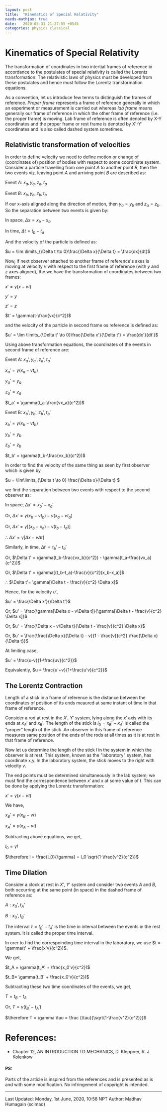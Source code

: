 ```yaml
---
layout: post
title:  "Kinematics of Special Relativity"
needs-mathjax: true
date:   2020-05-31 21:27:55 +0545
categories: physics classical
---
```

# Kinematics of Special Relativity

The transformation of coordinates in two intertial frames of reference in accordance to the postulates of special relativity is called the Lorentz transformation. The relativistic laws of physics must be developed from these postulates and hence must follow the Lorentz transformation equations.

As a convention, let us introduce few terms to distinguish the frames of reference. _Proper frame_ represents a frame of reference generally in which an experiment or measurement is carried out whereas _lab frame_ means generally our frame of reference in which the other frame of reference (i.e. the proper frame) is moving. Lab frame of reference is often denoted by X-Y coordinates and the proper frame or rest frame is denoted by X'-Y' coordinates and is also called dashed system sometimes.

## Relativistic transformation of velocities

In order to define velocity we need to define motion or change of (coordinates of) position of bodies with respect to some coordinate system. Consider a particle travelling from one point $A$ to another point $B$, then the two events viz. leaving point $A$ and arriving point $B$ are described as:

Event $A$: $x_a, y_a, z_a, t_a$

Event $B$: $x_b, y_b, z_b, t_b$

If our x-axis aligned along the direction of motion, then $y_a=y_b$ and $z_a=z_b$. So the separation between two events is given by:

In space, $\Delta x = x_b-x_a$

In time, $\Delta t = t_b-t_a$

And the velocity of the particle is defined as:

$u = \lim \limits_{\Delta t \to 0}\frac{\Delta x}{\Delta t} = \frac{dx}{dt}$

Now, if next observer attached to another frame of reference's axes is moving at velocity $v$ with respect to the first frame of reference (with $y$ and $z$ axes aligned), the we have the transformation of coordinates between two frames:

$x' = \gamma(x-vt)$

$y' = y$

$z' = z$

$t' = \gamma(t-\frac{vx}{c^2})$

and the velocity of the particle in second frame os reference is defined as:

$u' = \lim \limits_{\Delta t' \to 0}\frac{\Delta x'}{\Delta t'} = \frac{dx'}{dt'}$

Using above transformation equations, the coordinates of the events in second frame of reference are:

Event A: $x_a', y_a', z_a', t_a'$

$x_a' = \gamma(x_a-vt_a)$

$y_a' = y_a$

$z_a' = z_a$

$t_a' = \gamma(t_a-\frac{vx_a}{c^2})$


Event B: $x_b', y_b', z_b', t_b'$

$x_b' = \gamma(x_b-vt_b)$

$y_b' = y_b$

$z_b' = z_b$

$t_b' = \gamma(t_b-\frac{vx_b}{c^2})$

In order to find the velocity of the same thing as seen by first observer which is given by

$u = \lim\limits_{\Delta t \to 0} \frac{\Delta x}{\Delta t} $

we find the separation between two events with respect to the second observer as:

In space, $\Delta x' = x_b'-x_a'$

Or,
$\Delta x' = \gamma(x_b-vt_b) - \gamma(x_a-vt_a)$ 

Or,
$\Delta x' = \gamma[(x_b-x_a) - v(t_b-t_a)]$ 

$\therefore$
$\Delta x' = \gamma[\Delta x - v\Delta t]$ 

Similarly, in time, $\Delta t' = t_b'-t_a'$

Or,
$\Delta t' = \gamma(t_b-\frac{vx_b}{c^2}) - \gamma(t_a-\frac{vx_a}{c^2})$

Or,
$\Delta t' = \gamma[(t_b-t_a)-\frac{v}{c^2}(x_b-x_a)]$

$\therefore$
$\Delta t'= \gamma[\Delta t - \frac{v}{c^2} \Delta x]$

Hence, for the velocity $u'$,

$u' = \frac{\Delta x'}{\Delta t'}$

Or,
$u' = \frac{\gamma[\Delta x - v\Delta t]}{\gamma[\Delta t - \frac{v}{c^2} \Delta x]}$

Or,
$u' = \frac{\Delta x - v\Delta t}{\Delta t - \frac{v}{c^2} \Delta x}$

Or,
 $u' = \frac{\frac{\Delta x}{\Delta t} - v}{1 - \frac{v}{c^2} \frac{\Delta x}{\Delta t}}$
 
 At limiting case,

$u' = \frac{u-v}{1-\frac{uv}{c^2}}$

Equivalently,
$u = \frac{u'+v}{1+\frac{u'v}{c^2}}$


## The Lorentz Contraction

Length of a stick in a frame of reference is the distance between the coordinates of position of its ends meaured at same instant of time in that frame of reference.


Consider a rod at rest in the $X'$, $Y'$ system, lying along the $x'$ axis with its ends at $x_A'$ and $x_B'$. The length of the stick is $l_0 = x_B'-x_A'$ is called the "proper" length of the stick. An observer in this frame of reference measures same position of the ends of the rods at all times as it is at rest in that frame of reference.


Now let us determine the length of the stick $l$ in the system in which the observer is at rest. This system, known as the "laboratory" system, has coordinate x,y. In the laboratory system, the stick moves to the right with velocity $v$.

The end points must be determined simultaneously in the lab system; we must find the correspondence between $x'$ and $x$ at some value of $t$. This can be done by applying the Lorentz transformation:

$x' = \gamma(x-vt)$

We have,

$x_B' = \gamma(x_B-vt)$

$x_A' = \gamma(x_A-vt)$

Subtracting above equations, we get,

$l_0 = \gamma l$

$\therefore l = \frac{l_0}{\gamma} = l_0 \sqrt{1-\frac{v^2}{c^2}}$

## Time Dilation
Consider a clock at rest in $X'$, $Y'$ system and consider two events $A$ and $B$, both occurring at the same point (in space) in the dashed frame of reference as:

$A: x_0', t_A'$

$B: x_0', t_B'$

The interval $\tau = t_B' - t_A'$ is the time in interval between the events in the rest system. It is called the proper time interval.

In orer to find the correspoinding time interval in the laboratory, we use $t = \gamma(t' + \frac{x'v}{c^2})$.

We get,

$t_A = \gamma(t_A' + \frac{x_0'v}{c^2})$

$t_B= \gamma(t_B' + \frac{x_0'v}{c^2})$

Subtracting these two time coordinates of the events, we get,

$T = t_B-t_A$

Or,
$T = \gamma(t_B' - t_A')$

$\therefore T = \gamma \tau = \frac {\tau}{\sqrt{1-\frac{v^2}{c^2}}}$


# References:
* Chapter 12, AN INTRODUCTION TO MECHANICS, D. Kleppner, R. J. Kolenkow

#### PS:
Parts of the article is inspired from the references and is presented as is and with some modification. No infringement of copyright is intended.

----------
Last Updated: Monday, 1st June, 2020, 10:58 NPT
Author: Madhav Humagain (scimad)